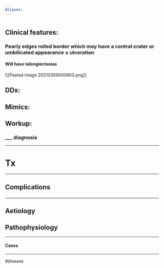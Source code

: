 ```yaml
---
Aliases:
---
```

# 
## Clinical features:
### Pearly edges rolled border which may have a central crater or umbilicated appearance ± ulceration
#### Will have talengiectasias
![[Pasted image 20210309000903.png]]
## DDx:
###
## Mimics:
###
## Workup:
### ___ diagnosis
---
# Tx

---
## Complications
###

---
## Aetiology
## Pathophysiology

---
#### Cases


---
#disease 